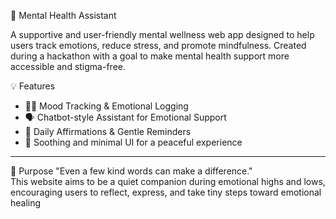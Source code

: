 🧠 Mental Health Assistant

A supportive and user-friendly mental wellness web app designed to help users track emotions, reduce stress, and promote mindfulness. Created during a hackathon with a goal to make mental health support more accessible and stigma-free.

💡 Features

- 🧘‍♀ Mood Tracking & Emotional Logging
- 🗣 Chatbot-style Assistant for Emotional Support
- 📅 Daily Affirmations & Gentle Reminders
- 🌈 Soothing and minimal UI for a peaceful experience

---
🎯 Purpose
"Even a few kind words can make a difference."  
This website aims to be a quiet companion during emotional highs and lows, encouraging users to reflect, express, and take tiny steps toward emotional healing
